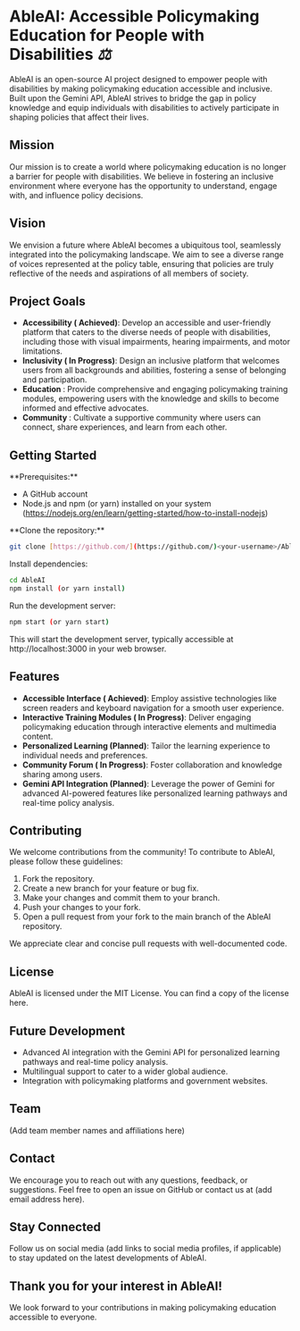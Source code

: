 <!DOCTYPE html>
<html lang="en">
<body>
  <h1>AbleAI: Accessible Policymaking Education for People with Disabilities <span class="icon"><i class="fas fa-balance-scale">⚖️</i></span></h1>

  <p>AbleAI is an open-source AI project designed to empower people with disabilities by making policymaking education accessible and inclusive. Built upon the Gemini API, AbleAI strives to bridge the gap in policy knowledge and equip individuals with disabilities to actively participate in shaping policies that affect their lives.</p>

  <h2>Mission <span class="icon"><i class="fas fa-dove">️</i></span></h2>

  <p>Our mission is to create a world where policymaking education is no longer a barrier for people with disabilities. We believe in fostering an inclusive environment where everyone has the opportunity to understand, engage with, and influence policy decisions.</p>

  <h2>Vision <span class="icon"><i class="fas fa-eye">️</i></span></h2>

  <p>We envision a future where AbleAI becomes a ubiquitous tool, seamlessly integrated into the policymaking landscape. We aim to see a diverse range of voices represented at the policy table, ensuring that policies are truly reflective of the needs and aspirations of all members of society.</p>

  <h2>Project Goals  <span class="icon"><i class="fas fa-bullseye"></i></span></h2>

  <ul>
    <li><strong>Accessibility <span class="success">( Achieved)</span></strong>: Develop an accessible and user-friendly platform that caters to the diverse needs of people with disabilities, including those with visual impairments, hearing impairments, and motor limitations.</li>
    <li><strong>Inclusivity <span class="important">(️ In Progress)</span></strong>: Design an inclusive platform that welcomes users from all backgrounds and abilities, fostering a sense of belonging and participation.</li>
    <li><strong>Education <span class="icon"><i class="fas fa-graduation-cap"></i></span></strong>: Provide comprehensive and engaging policymaking training modules, empowering users with the knowledge and skills to become informed and effective advocates.</li>
    <li><strong>Community <span class="icon"><i class="fas fa-users"></i></span></strong>: Cultivate a supportive community where users can connect, share experiences, and learn from each other.</li>
  </ul>

  <h2>Getting Started  <span class="icon"><i class="fas fa-laptop-code"></i></span></h2>

  <p>**Prerequisites:**</p>

  <ul>
    <li>A GitHub account</li>
    <li>Node.js and npm (or yarn) installed on your system (<a href="https://nodejs.org/en/learn/getting-started/how-to-install-nodejs">https://nodejs.org/en/learn/getting-started/how-to-install-nodejs</a>)</li>
  </ul>

  <p>**Clone the repository:**</p>

  ```bash
  git clone [https://github.com/](https://github.com/)<your-username>/AbleAI.git
  ```
<p>Install dependencies:</p>

```bash
cd AbleAI
npm install (or yarn install)
```

<p>Run the development server:</p>

```bash
npm start (or yarn start)
```

<p>This will start the development server, typically accessible at http://localhost:3000 in your web browser.</p>

<h2>Features  <span class="icon"><i class="fas fa-star"></i></span></h2>

<ul>
<li><strong>Accessible Interface <span class="success">( Achieved)</span></strong>: Employ assistive technologies like screen readers and keyboard navigation for a smooth user experience.</li>
<li><strong>Interactive Training Modules <span class="important">(️ In Progress)</span></strong>: Deliver engaging policymaking education through interactive elements and multimedia content.</li>
<li><strong>Personalized Learning <span class="icon"><i class="fas fa-user-cog"></i></span> (Planned)</strong>: Tailor the learning experience to individual needs and preferences.</li>
<li><strong>Community Forum <span class="important">(️ In Progress)</span></strong>: Foster collaboration and knowledge sharing among users.</li>
<li><strong>Gemini API Integration <span class="icon"><i class="fas fa-robot"></i></span> (Planned)</strong>: Leverage the power of Gemini for advanced AI-powered features like personalized learning pathways and real-time policy analysis.</li>
</ul>

<h2>Contributing  <span class="icon"><i class="fas fa-hands-helping"></i></span></h2>

<p>We welcome contributions from the community! To contribute to AbleAI, please follow these guidelines:</p>

<ol>
<li>Fork the repository.</li>
<li>Create a new branch for your feature or bug fix.</li>
<li>Make your changes and commit them to your branch.</li>
<li>Push your changes to your fork.</li>
<li>Open a pull request from your fork to the main branch of the AbleAI repository.</li>
</ol>

<p>We appreciate clear and concise pull requests with well-documented code.</p>

<h2>License  <span class="icon"><i class="fas fa-copyright"></i></span></h2>

<p>AbleAI is licensed under the MIT License. You can find a copy of the license here.</p>

<h2>Future Development  <span class="icon"><i class="fas fa-rocket"></i></span></h2>

<ul>
<li>Advanced AI integration with the Gemini API for personalized learning pathways and real-time policy analysis.</li>
<li>Multilingual support to cater to a wider global audience.</li>
<li>Integration with policymaking platforms and government websites.</li>
</ul>

<h2>Team  <span class="icon"><i class="fas fa-users"></i></span></h2>

<p>(Add team member names and affiliations here)</p>

<h2>Contact  <span class="icon"><i class="fas fa-envelope"></i></span></h2>

<p>We encourage you to reach out with any questions, feedback, or suggestions. Feel free to open an issue on GitHub or contact us at (add email address here).</p>

  <h2>Stay Connected  <span class="icon"><i class="fas fa-link"></i></span></h2>

  <p>Follow us on social media (add links to social media profiles, if applicable) to stay updated on the latest developments of AbleAI.</p>

  <h2>Thank you for your interest in AbleAI!  <span class="icon"><i class="fas fa-heart"></i></span></h2>

  <p>We look forward to your contributions in making policymaking education accessible to everyone.</p>
</body>
</html>

